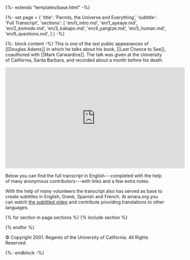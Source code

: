 {%- extends "templates/base.html" -%}

{%- set page = {
  'title': 'Parrots, the Universe and Everything',
  'subtitle': 'Full Transcript',
  'sections': [
      'en/0_intro.md',
      'en/1_ayeaye.md',
      'en/2_komodo.md',
      'en/3_kakapo.md',
      'en/4_yangtze.md',
      'en/5_human.md',
      'en/6_questions.md',
  ]
} -%}

{%- block content -%}
This is one of the last public appearances of [[Douglas Adams]] in which he talks
about his book, [[Last Chance to See]], coauthored with [[Mark Carwardine]].
The talk was given at the University of California, Santa Barbara, and recorded
about a month before his death.

<iframe width="560" height="315" src="https://www.youtube.com/embed/_ZG8HBuDjgc" frameborder="0" allow="accelerometer; autoplay; encrypted-media; gyroscope; picture-in-picture" allowfullscreen></iframe>

Below you can find the full transcript in English---completed with the help of
many anonymous contributors---with links and a few extra notes.

With the help of many volunteers the transcript also has served as base to
create subtitles in English, Greek, Spanish and French. At amara.org you can
watch [the subtitled video][subtitled] and contribute providing translations
to other languages.

[subtitled]: https://amara.org/en/videos/yoedZnaqoAov/info/douglas-adams-parrots-the-universe-and-everything/

{% for section in page.sections %}
  {% include section %}

{% endfor %}

<p class="action-description">
&copy; Copyright 2001. Regents of the University of California. All Rights
Reserved.
</p>
{%- endblock -%}
